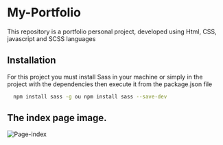 # My-Portfolio

This repository is a portfolio personal project, developed using Html, CSS, javascript and SCSS languages

## Installation

For this project you must install Sass in your machine or simply in the project with the dependencies then execute it from the package.json file

```bash
  npm install sass -g ou npm install sass --save-dev
```

## The index page image.
![Page-index](https://github.com/ndoubayo/My-Portfolio/assets/115634872/b778f91e-35d7-4078-be45-f0061b62f802)
